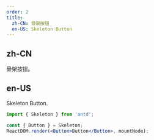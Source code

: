 ```yaml
---
order: 2
title:
  zh-CN: 骨架按钮
  en-US: Skeleton Button
---
```


## zh-CN

骨架按钮。

## en-US

Skeleton Button.

```jsx
import { Skeleton } from 'antd';

const { Button } = Skeleton;
ReactDOM.render(<Button>Button</Button>, mountNode);
```
